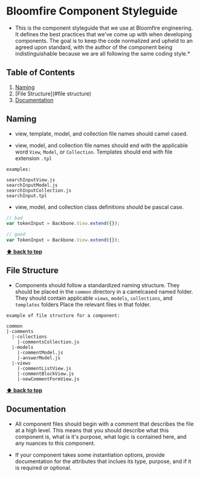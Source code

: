 # Bloomfire Component Styleguide

* This is the component styleguide that we use at Bloomfire engineering. It
defines the best practices that we've come up with when developing components.
The goal is to keep the code normalized and upheld to an agreed upon standard,
with the author of the component being indistinguishable because we are all
following the same coding style.*

## Table of Contents

  1. [Naming](#naming)
  1. [File Structure](#file structure)
  1. [Documentation](#documentation)

## Naming

  - view, template, model, and collection file names should camel cased.

  - view, model, and collection file names should end with the applicable word `View`,
  `Model`, or `Collection`. Templates should end with file extension `.tpl`

  ```
  examples:

  searchInputView.js
  searchInputModel.js
  searchInputCollection.js
  searchInput.tpl
  ```

  - view, model, and collection class definitions should be pascal case.

  ```javascript
  // bad
  var tokenInput = Backbone.View.extend({});

  // good
  var TokenInput = Backbone.View.extend({});
  ```

  **[⬆ back to top](#table-of-contents)**

## File Structure

  - Components should follow a standardized naming structure. They should be
  placed in the `common` directory in a camelcased named folder. They should
  contain applicable `views`, `models`, `collections`, and `templates` folders
  Place the relevant files in that folder.

  ```
  example of file structure for a component:

  common
  |-comments
    |-collections
      |-commentsCollection.js
    |-models
      |-commentModel.js
      |-answerModel.js
    |-views
      |-commentListView.js
      |-commentBlockView.js
      |-newCommentFormView.js
  ```

  **[⬆ back to top](#table-of-contents)**

## Documentation

  - All component files should begin with a comment that describes the file
  at a high level. This means that you should describe what this component is,
  what is it's purpose, what logic is contained here, and any nuances to this
  component.

  - If your component takes some instantiation options, provide documentation
  for the attributes that inclues its type, purpose, and if it is required or
  optional.


